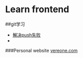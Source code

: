 # Learn frontend

##git学习

* [解决push失败](http://stackoverflow.com/questions/24114676/git-error-failed-to-push-some-refs-to#)
* 

###Personal website
[vereone.com](http://vereone.com/)
